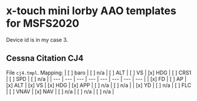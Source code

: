 # x-touch mini lorby AAO templates for MSFS2020
Device id is in my case 3.
## Cessna Citation CJ4
File `cj4.tmpl`.
Mapping:
| [ ] baro | [ ] n/a | [ ] ALT | [ ] VS | [x] HDG | [ ] CRS1 | [ ] SPD | [ ] n/a |
| --- | --- | --- | --- | --- | --- | --- | --- |
| [x] FD | [ ] AP | [x] ALT | [x] VS | [x] HDG | [x] APP | [ ] n/a | [ ] n/a |
| [x] YD | [ ] n/a | [ ] FLC | [ ] VNAV | [x] NAV | [ ] n/a | [ ] n/a | [ ] n/a |
